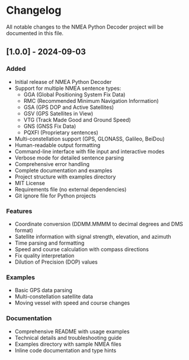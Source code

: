 # Changelog

All notable changes to the NMEA Python Decoder project will be documented in this file.

## [1.0.0] - 2024-09-03

### Added
- Initial release of NMEA Python Decoder
- Support for multiple NMEA sentence types:
  - GGA (Global Positioning System Fix Data)
  - RMC (Recommended Minimum Navigation Information)
  - GSA (GPS DOP and Active Satellites)
  - GSV (GPS Satellites in View)
  - VTG (Track Made Good and Ground Speed)
  - GNS (GNSS Fix Data)
  - PQXFI (Proprietary sentences)
- Multi-constellation support (GPS, GLONASS, Galileo, BeiDou)
- Human-readable output formatting
- Command-line interface with file input and interactive modes
- Verbose mode for detailed sentence parsing
- Comprehensive error handling
- Complete documentation and examples
- Project structure with examples directory
- MIT License
- Requirements file (no external dependencies)
- Git ignore file for Python projects

### Features
- Coordinate conversion (DDMM.MMMM to decimal degrees and DMS format)
- Satellite information with signal strength, elevation, and azimuth
- Time parsing and formatting
- Speed and course calculation with compass directions
- Fix quality interpretation
- Dilution of Precision (DOP) values

### Examples
- Basic GPS data parsing
- Multi-constellation satellite data
- Moving vessel with speed and course changes

### Documentation
- Comprehensive README with usage examples
- Technical details and troubleshooting guide
- Examples directory with sample NMEA files
- Inline code documentation and type hints

